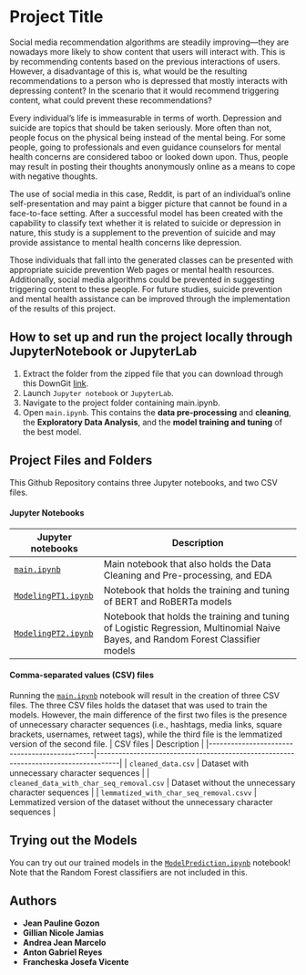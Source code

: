 # Project Title
Social media recommendation algorithms are steadily improving—they are nowadays more likely to show content that users will interact with. This is by recommending contents based on the previous interactions of users. However, a disadvantage of this is, what would be the resulting recommendations to a person who is depressed that mostly interacts with depressing content? In the scenario that it would recommend triggering content, what could prevent these recommendations?

Every individual’s life is immeasurable in terms of worth. Depression and suicide are topics that should be taken seriously. More often than not, people focus on the physical being instead of the mental being. For some people, going to professionals and even guidance counselors for mental health concerns are considered taboo or looked down upon. Thus, people may result in posting their thoughts anonymously online as a means to cope with negative thoughts.

The use of social media in this case, Reddit, is part of an individual’s online self-presentation and may paint a bigger picture that cannot be found in a face-to-face setting. After a successful model has been created with the capability to classify text whether it is related to suicide or depression in nature, this study is a supplement to the prevention of suicide and may provide assistance to mental health concerns like depression.

Those individuals that fall into the generated classes can be presented with appropriate suicide prevention Web pages or mental health resources. Additionally, social media algorithms could be prevented in suggesting triggering content to these people. For future studies, suicide prevention and mental health assistance can be improved through the implementation of the results of this project.

## How to set up and run the project locally through JupyterNotebook or JupyterLab
1. Extract the folder from the zipped file that you can download through this DownGit [link](https://minhaskamal.github.io/DownGit/#/home?url=https://github.com/francheska-vicente/data103-project).
2. Launch `Jupyter notebook` or `JupyterLab`.
3. Navigate to the project folder containing main.ipynb.
4. Open `main.ipynb`. This contains the **data pre-processing** and **cleaning**, the **Exploratory Data Analysis**, and the **model training and tuning** of the best model.

## Project Files and Folders
This Github Repository contains three Jupyter notebooks, and two CSV files.

#### Jupyter Notebooks
| Jupyter notebooks                               | Description                                                                 |
|-------------------------------------------------|-----------------------------------------------------------------------------|
| [`main.ipynb`](main.ipynb)                      | Main notebook that also holds the Data Cleaning and Pre-processing, and EDA |
| [`ModelingPT1.ipynb`](ModelingPT1.ipynb)        | Notebook that holds the training and tuning of BERT and RoBERTa models      |
| [`ModelingPT2.ipynb`](ModelingPT2.ipynb)        | Notebook that holds the training and tuning of Logistic Regression, Multinomial Naive Bayes, and Random Forest Classifier models      |

#### Comma-separated values (CSV) files
Running the [`main.ipynb`](ToxicComment_S13_Group8.ipynb) notebook will result in the creation of three CSV files. The three CSV files holds the dataset that was used to train the models. However, the main difference of the first two files is the presence of unnecessary character sequences (i.e., hashtags, media links, square brackets, usernames, retweet tags), while the third file is the lemmatized version of the second file.
| CSV files                                    | Description                                                                        |
|----------------------------------------------|------------------------------------------------------------------------------------|
| `cleaned_data.csv`                           | Dataset with unnecessary character sequences                                       |
| `cleaned_data_with_char_seq_removal.csv`     | Dataset without the unnecessary character sequences                                |
| `lemmatized_with_char_seq_removal.csvv`      | Lemmatized version of the dataset without the unnecessary character sequences      |

## Trying out the Models
You can try out our trained models in the [`ModelPrediction.ipynb`](ModelPrediction.ipynb) notebook! Note that the Random Forest classifiers are not included in this. 

## Authors
- **Jean Pauline Gozon**  <br/>
- **Gillian Nicole Jamias**  <br/>
- **Andrea Jean Marcelo**  <br/>
- **Anton Gabriel Reyes**  <br/>
- **Francheska Josefa Vicente**  <br/>
